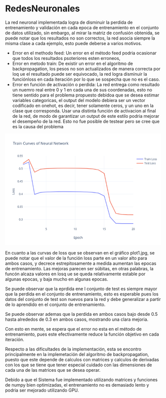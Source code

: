 # RedesNeuronales

La red neuronal implementada logra de disminuir la perdida de entrenamiento y validación en cada epoca de entrenamiento en el conjunto de datos utilizado, 
sin embargo, al mirar la matriz de confusión obtenida, se puede notar que los resultados no son correctos, la red asocia siempre la misma clase
a cada ejemplo, esto puede deberse a varios motivos.

- Error en el methodo feed: Un error en el método feed podria ocasionar que todos los resultados psoteriores esten erroneos,
- Error en metodo train: De existir un error en el algoritmo de backpropagation, los pesos no son actualizados de manera correcta por loq ue el resultado puede ser equivocado, la red logra disminuir la funciónloss en cada iteración por lo que se sospecha que no es el caso.
- Error en función de activación o perdida: La red entrega como resultado un nuemro real entre 0 y 1 en cada una de sus coordenadas, esto no tiene sentido para el problema propuesto debidoa que se desea estimar variables categoricas, el output del modelo debiera ser un vector codificado en onehot, es decir, tener solamente ceros, y un uno en la clase que corresponda. Usar una distinta función de activacion al final de la red, de modo de garantizar un output de este estilo podria mejorar el desempeño de la red. Esto no fue posible de testear pero se cree que es la causa del problema

![alt text](https://github.com/VicentePenaLet/RedesNeuronales/blob/master/Plot%201.png?raw=true "train curves")

En cuanto a las curvas de loss que se observan en el gráfico plot1.jpg, se puede notar que el valor de la función loss parte en un valor alto para ambos casos, y decrece estrepitosamente a medida aumentan las epocas de entrenamiento. Las mejoras parecen ser súbitas, en otras palabras, la funcón alcaza valores en losq ue se queda relativamente estable por algunas epocas, y baja mucho en algunas epocas. 

Se puede observar que la eprdida ene l conjunto de test es siempre mayor que la perdida en el conjunto de entrenamiento, esto es esperable pues los datos del conjunto de test son nuevos para la red y debe generalizar a partir de lo aprendido en el conjunto de entrenamiento.

Se puede observar ademas que la perdida en ambos casos bajo desde 0.5 hasta alrededos de 0.3 en ambos casos, mostrando una clara mejoria. 

Con esto en mente, se espera que el error no esta en el método de entrenamiento, pues este efectivamente reduce la función objetivo en cada iteración.

Respecto a las dificultades de la implementación, esta se encontro principalmente en la implemetación del algoritmo de backpropagation, puesto que este depende de calculos con matrices y calculos de derivadas con los que se tiene que tener especial cuidado con las dimensiones de cada una de las matrices que se desea operar.

Debido a que el Sistema fue implementado utilizando matrices y funciones de numpy bien optimizadas, el entrenamiento no es demasiado lento y podria ser mejorado utilizando GPU.
